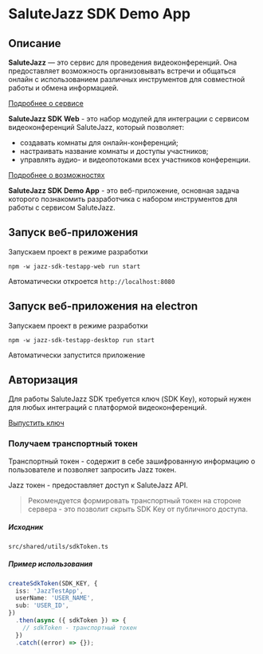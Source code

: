 # SaluteJazz SDK Demo App

## Описание

**SaluteJazz** — это сервис для проведения видеоконференций. Она предоставляет
возможность организовывать встречи и общаться онлайн с использованием различных
инструментов для совместной работы и обмена информацией.

[Подробнее о сервисе](https://clck.ru/3BEbrk)

**SaluteJazz SDK Web** - это набор модулей для интеграции с сервисом
видеоконференций SaluteJazz, который позволяет:

- создавать комнаты для онлайн-конференций;
- настраивать название комнаты и доступы участников;
- управлять аудио- и видеопотоками всех участников конференции.

[Подробнее о возможностях](https://clck.ru/3BEbxW)

**SaluteJazz SDK Demo App** - это веб-приложение, основная задача которого
познакомить разработчика с набором инструментов для работы с сервисом
SaluteJazz.

## Запуск веб-приложения

Запускаем проект в режиме разработки

```
npm -w jazz-sdk-testapp-web run start
```

Автоматически откроется `http://localhost:8080`

## Запуск веб-приложения на electron

Запускаем проект в режиме разработки

```
npm -w jazz-sdk-testapp-desktop run start
```

Автоматически запустится приложение

## Авторизация

Для работы SaluteJazz SDK требуется ключ (SDK Key), который нужен для любых
интеграций c платформой видеоконференций.

[Выпустить ключ](https://clck.ru/3BEbjq)

### Получаем транспортный токен

Транспортный токен - содержит в себе зашифрованную информацию о пользователе и
позволяет запросить Jazz токен.

Jazz токен - предоставляет доступ к SaluteJazz API.

> Рекомендуется формировать транспортный токен на стороне сервера - это позволит
> скрыть SDK Key от публичного доступа.

##### Исходник

`src/shared/utils/sdkToken.ts`

##### Пример использования

```ts
createSdkToken(SDK_KEY, {
  iss: 'JazzTestApp',
  userName: 'USER_NAME',
  sub: 'USER_ID',
})
  .then(async ({ sdkToken }) => {
    // sdkToken - транспортный токен
  })
  .catch((error) => {});
```
